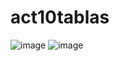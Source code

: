 # act10tablas
![image](https://github.com/user-attachments/assets/a65db262-8122-4e92-a569-060a9f0d1cdc)
![image](https://github.com/user-attachments/assets/80034c13-88c7-4f13-a486-b0ee2c361941)
